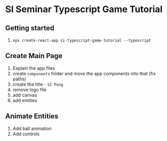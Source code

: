 # SI Seminar Typescript Game Tutorial

## Getting started

1. `npx create-react-app si-typescript-game-tutorial --typescript`

## Create Main Page

1. Explain the app files
1. create `components` folder and move the app components into that (fix paths)
2. create the title - `SI Pong`
3. remove logo file
4. add canvas
5. add entities

## Animate Entities

1. Add ball animation
2. Add controls